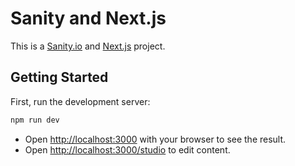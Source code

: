 # Sanity and Next.js

This is a [Sanity.io](https://sanity.io) and [Next.js](https://nextjs.org) project.

## Getting Started

First, run the development server:

```bash
npm run dev
```

- Open [http://localhost:3000](http://localhost:3000) with your browser to see the result.
- Open [http://localhost:3000/studio](http://localhost:3000/studio) to edit content.
